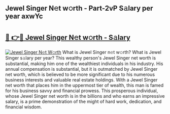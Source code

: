 ## Jewel Singer N𝚎t w𝚘rth - Part-2vP S𝚊lary per year axwYc

# <h2><a href="http://gc5774n.nevu.top/?p=Jewel+Singer">🔗 👉🔴 Jewel Singer N𝚎t w𝚘rth - S𝚊lary</a></h2>

[![Jewel Singer N𝚎t W𝚘rth](https://i.imgur.com/Oavwk0R.jpeg)](http://gc5774n.nevu.top/?p=Jewel+Singer)
What is Jewel Singer n𝚎t w𝚘rth? What is Jewel Singer s𝚊lary per year?
This wealthy person's Jewel Singer net worth is substantial, making him one of the wealthiest individuals in his industry. His annual compensation is substantial, but it is outmatched by Jewel Singer net worth, which is believed to be more significant due to his numerous business interests and valuable real estate holdings. With a Jewel Singer net worth that places him in the uppermost tier of wealth, this man is famed for his business savvy and financial prowess. This prosperous individual, whose Jewel Singer net worth is in the billions and who earns an impressive salary, is a prime demonstration of the might of hard work, dedication, and financial wisdom.
